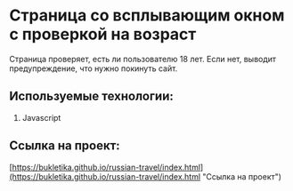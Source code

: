 # Страница со всплывающим окном с проверкой на возраст

Страница проверяет, есть ли пользователю 18 лет. Если нет, выводит предупреждение, что нужно покинуть сайт.

## Используемые технологии:
1. Javascript


## Ссылка на проект:
[https://bukletika.github.io/russian-travel/index.html](https://bukletika.github.io/russian-travel/index.html "Ссылка на проект")
